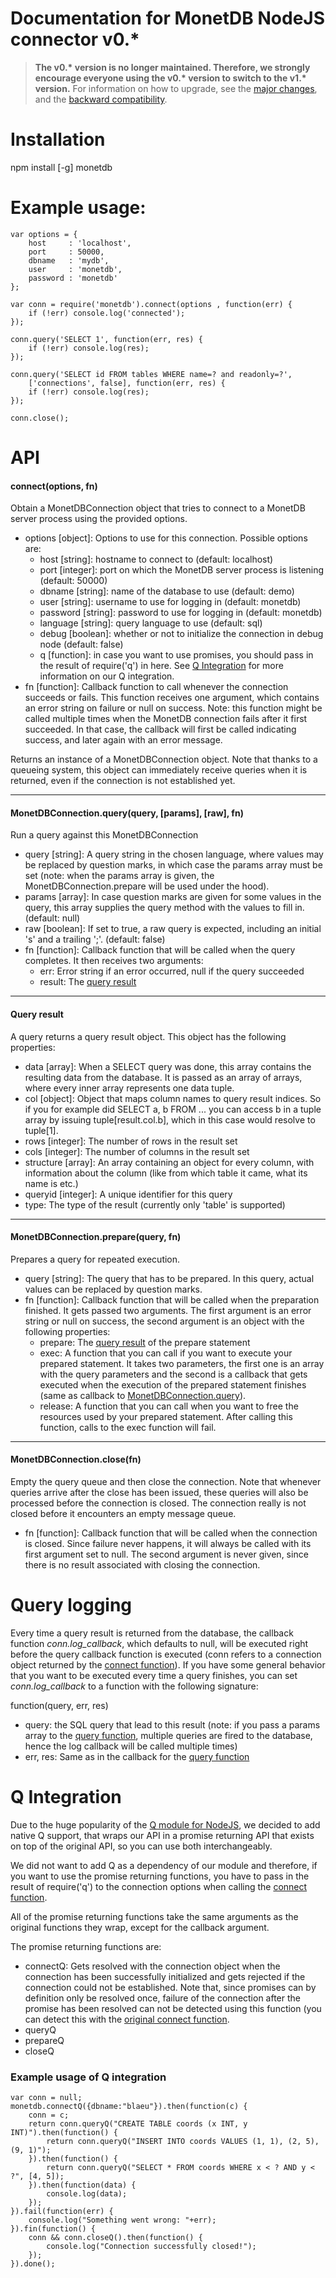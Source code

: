 # Documentation for MonetDB NodeJS connector v0.\*

> **The v0.\* version is no longer maintained. Therefore, we strongly encourage everyone using the v0.\* version to switch to the v1.\* version.**
> For information on how to upgrade, see the [major changes](https://github.com/MonetDB/monetdb-nodejs#changes), and the [backward compatibility](#callbackwrapper).

# Installation
npm install [-g] monetdb

# Example usage:

```
var options = {
	host     : 'localhost', 
	port     : 50000, 
	dbname   : 'mydb', 
	user     : 'monetdb', 
	password : 'monetdb'
};

var conn = require('monetdb').connect(options , function(err) {
	if (!err) console.log('connected');
});

conn.query('SELECT 1', function(err, res) {
	if (!err) console.log(res);
});

conn.query('SELECT id FROM tables WHERE name=? and readonly=?', 
	['connections', false], function(err, res) {
	if (!err) console.log(res);
});

conn.close();
```

# API

#### <a name="connect"></a>connect(options, fn)
Obtain a MonetDBConnection object that tries to connect to a MonetDB server process using the provided options.

- options [object]: Options to use for this connection. Possible options are:
	- host [string]: hostname to connect to (default: localhost)
	- port [integer]: port on which the MonetDB server process is listening (default: 50000)
	- dbname [string]: name of the database to use (default: demo)
	- user [string]: username to use for logging in (default: monetdb)
	- password [string]: password to use for logging in (default: monetdb)
	- language [string]: query language to use (default: sql)
	- debug [boolean]: whether or not to initialize the connection in debug node (default: false)
	- q [function]: in case you want to use promises, you should pass in the result of require('q') in here. See [Q Integration](#q) for more information on our Q integration.
- fn [function]: Callback function to call whenever the connection succeeds or fails. This function receives one argument, which contains an error string on failure or null on success. Note: this function might be called multiple times when the MonetDB connection fails after it first succeeded. In that case, the callback will first be called indicating success, and later again with an error message.

Returns an instance of a MonetDBConnection object. Note that thanks to a queueing system, this object can immediately receive queries when it is returned, even if the connection is not established yet.

---

#### <a name="query"></a>MonetDBConnection.query(query, [params], [raw], fn)
Run a query against this MonetDBConnection

- query [string]: A query string in the chosen language, where values may be replaced by question marks, in which case the params array must be set (note: when the params array is given, the MonetDBConnection.prepare will be used under the hood).
- params [array]: In case question marks are given for some values in the query, this array supplies the query method with the values to fill in. (default: null)
- raw [boolean]: If set to true, a raw query is expected, including an initial 's' and a trailing ';'. (default: false)
- fn [function]: Callback function that will be called when the query completes. It then receives two arguments:
	- err: Error string if an error occurred, null if the query succeeded
	- result: The [query result](#result)

---

#### <a name="result"></a>Query result
A query returns a query result object. This object has the following properties:

- data [array]: When a SELECT query was done, this array contains the resulting data from the database. It is passed as an array of arrays, where every inner array represents one data tuple.
- col [object]: Object that maps column names to query result indices. So if you for example did SELECT a, b FROM ... you can access b in a tuple array by issuing tuple[result.col.b], which in this case would resolve to tuple[1].
- rows [integer]: The number of rows in the result set
- cols [integer]: The number of columns in the result set
- structure [array]: An array containing an object for every column, with information about the column (like from which table it came, what its name is etc.)
- queryid [integer]: A unique identifier for this query
- type: The type of the result (currently only 'table' is supported)

---

#### MonetDBConnection.prepare(query, fn)
Prepares a query for repeated execution.

- query [string]: The query that has to be prepared. In this query, actual values can be replaced by question marks.
- fn [function]: Callback function that will be called when the preparation finished. It gets passed two arguments. The first argument is an error string or null on success, the second argument is an object with the following properties:
	- prepare: The [query result](#result) of the prepare statement
	- exec: A function that you can call if you want to execute your prepared statement. It takes two parameters, the first one is an array with the query parameters and the second is a callback that gets executed when the execution of the prepared statement finishes (same as callback to [MonetDBConnection.query](#query)).
	- release: A function that you can call when you want to free the resources used by your prepared statement. After calling this function, calls to the exec function will fail.

---

#### MonetDBConnection.close(fn)
Empty the query queue and then close the connection. Note that whenever queries arrive after the close has been issued, these queries will also be processed before the connection is closed. The connection really is not closed before it encounters an empty message queue.
- fn [function]: Callback function that will be called when the connection is closed. Since failure never happens, it will always be called with its first argument set to null. The second argument is never given, since there is no result associated with closing the connection.



# <a name="log"></a>Query logging
Every time a query result is returned from the database, the callback function *conn.log_callback*, which defaults to null, will be executed right before the query callback function is executed (conn refers to a connection object returned by the [connect function](#connect)). If you have some general behavior that you want to be executed every time a query finishes, you can set *conn.log_callback* to a function with the following signature:

function(query, err, res)
- query: the SQL query that lead to this result (note: if you pass a params array to the [query function](#query), multiple queries are fired to the database, hence the log callback will be called multiple times)
- err, res: Same as in the callback for the [query function](#query)


# <a name="q"></a>Q Integration
Due to the huge popularity of the [Q module for NodeJS](https://www.npmjs.org/package/q), we decided to add native Q support, that wraps our API in a promise returning API that exists on top of the original API, so you can use both interchangeably. 

We did not want to add Q as a dependency of our module and therefore, if you want to use the promise returning functions, you have to pass in the result of require('q') to the connection options when calling the [connect function](#connect).

All of the promise returning functions take the same arguments as the original functions they wrap, except for the callback argument.

The promise returning functions are:
- connectQ: Gets resolved with the connection object when the connection has been successfully initialized and gets rejected if the connection could not be established. Note that, since promises can by definition only be resolved once, failure of the connection after the promise has been resolved can not be detected using this function (you can detect this with the [original connect function](#connect).
- queryQ
- prepareQ
- closeQ

### Example usage of Q integration
```
var conn = null;
monetdb.connectQ({dbname:"blaeu"}).then(function(c) {
    conn = c;
    return conn.queryQ("CREATE TABLE coords (x INT, y INT)").then(function() {
        return conn.queryQ("INSERT INTO coords VALUES (1, 1), (2, 5), (9, 1)");
    }).then(function() {
        return conn.queryQ("SELECT * FROM coords WHERE x < ? AND y < ?", [4, 5]);
    }).then(function(data) {
        console.log(data);
    });
}).fail(function(err) {
    console.log("Something went wrong: "+err);
}).fin(function() {
    conn && conn.closeQ().then(function() {
    	console.log("Connection successfully closed!");
    });
}).done();
```
